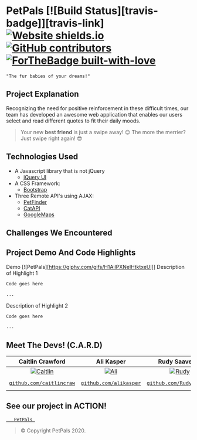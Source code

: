 # PetPals   [![Build Status][travis-badge]][travis-link] [![Website shields.io](https://img.shields.io/website-up-down-green-red/http/shields.io.svg)](http://shields.io/) [![GitHub contributors](https://img.shields.io/github/contributors/Naereen/StrapDown.js.svg)](https://GitHub.com/Naereen/StrapDown.js/graphs/contributors/) [![ForTheBadge built-with-love](http://ForTheBadge.com/images/badges/built-with-love.svg)](https://GitHub.com/Naereen/)

```
"The fur babies of your dreams!"
```
## Project Explanation
Recognizing the need for positive reinforcement in these difficult times, our team has developed an awesome web application that enables our users select and read different quotes to fit their daily moods.
> Your new **best friend** is just a swipe away! :wink:
> The more the merrier? Just swipe right again! :sunglasses:

## Technologies Used
- A Javascript library that is not jQuery
    - [jQuery UI](https://jqueryui.com/)
- A CSS Framework:
    - [Bootstrap](https://getbootstrap.com/)
- Three Remote API's using AJAX: 
    - [PetFinder](https://www.petfinder.com/developers/)
    - [CatAPI](https://thecatapi.com/)
    - [GoogleMaps](https://developers.google.com/maps/apis-by-platform)

## Challenges We Encountered 

## Project Demo And Code Highlights
Demo
[![PetPals][https://giphy.com/gifs/H1AilPXNelHtktxeUl]]
Description of Highlight 1
```bash
Code goes here

...
```
Description of Highlight 2
```bash
Code goes here

...
```
## Meet The Devs! (C.A.R.D)
| **Caitlin Crawford** | **Ali Kasper** | **Rudy Saavedra**| **Daisy Umotong** |
| :-------------: |:-----------------:| :----------------:| :----------------:|
| [![Caitlin](https://avatars0.githubusercontent.com/u/67700253?s=400&u=bc276415c8fa53f42b9176c06cf26a66f542af5f&v=4?s=200)](https://github.com/alikasper/PetPals)    | [![Ali](https://avatars0.githubusercontent.com/u/67797412?s=400&u=f5a985990efc5ba928d92cabb9e889257061c4b7&v=4?s=200)](https://github.com/alikasper/PetPals) | [![Rudy](https://ca.slack-edge.com/T0569RDC6-U0156KHAF98-3bb1d5248bb4-512?s=200)](https://github.com/alikasper/PetPals)  | [![Daisy](https://avatars1.githubusercontent.com/u/60119798?s=460&u=dc8bc03be726f92970e247224787b865795fb082&v=4?s=200)](https://github.com/alikasper/PetPals)  |
| <a href="https://github.com/caitlincraw" target="_blank">`github.com/caitlincraw`</a> | <a href="https://github.com/alikasper" target="_blank">`github.com/alikasper`</a> | <a href="https://github.com/RudyCruisin" target="_blank">`github.com/RudyCruisin`</a> | <a href="https://github.com/daisy-u" target="_blank">`github.com/daisy-u`</a> |

## See our project in ACTION!

<a href="#" target="_blank"> ```    PetPals  ``` </a>


> © Copyright PetPals 2020.
